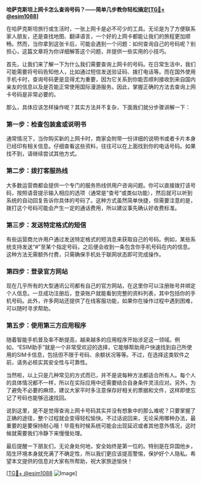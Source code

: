 **哈萨克斯坦上网卡怎么查询号码？——简单几步教你轻松搞定[[TG💪+ @esim1088](https://t.me/s/esim1088)]**

在哈萨克斯坦旅行或生活时，一张上网卡是必不可少的工具。无论是为了方便联系家人朋友，还是查找地图、翻译语言，一个好的上网卡都能让我们的旅程更加顺畅。然而，当你拿到这张卡后，可能会遇到一个问题：如何查询自己的号码呢？别担心，这篇文章将为你详细解答这个问题，并提供一些实用的小技巧。

首先，让我们来了解一下为什么我们需要查询上网卡的号码。在日常生活中，我们可能需要将号码告知他人，比如通过短信发送验证码、拨打电话等。而在国外使用手机卡时，查询号码更是显得尤为重要，因为它关系到你能否顺利接收到来自国内亲友的信息以及是否能正常使用国际漫游服务。因此，掌握正确的方法去查询上网卡号码是非常必要的。

那么，具体应该怎样操作呢？其实方法并不复杂，下面我们就分步骤讲解一下：

### 第一步：检查包装盒或说明书
通常情况下，当你购买新的上网卡时，商家会附带一份详细的说明书或者卡片本身已经印有相关信息。仔细查看这些资料，往往可以在上面找到你的电话号码。如果找不到，请继续尝试其他方式。

### 第二步：拨打客服热线
大多数运营商都会提供一个专门的服务热线供用户咨询问题。你可以直接拨打该号码，按照语音提示输入相应的选项（通常是“查号”或类似功能），然后就可以听到系统的自动回复告诉你具体的号码了。这种方式虽然简单快捷，但需要注意的是，拨打这个号码可能会产生一定的通话费用，所以建议事先确认好收费标准。

### 第三步：发送特定格式的短信
有些运营商允许用户通过发送特定格式的短消息来获取自己的号码。例如，某些系统支持发送“#”至某个指定号码，之后便会收到一条包含你手机号码在内的信息。这种方法无需额外付费，只需确保手机处于联网状态即可完成操作。

### 第四步：登录官方网站
现在几乎所有的大型通讯公司都有自己的官方网站，在这里你可以注册账号并绑定个人信息。一旦成功注册后，登录账户就能看到完整的资料列表，其中包括你的手机号码。此外，许多网站还提供了在线客服功能，如果你在操作过程中遇到困难，可以随时寻求帮助。

### 第五步：使用第三方应用程序
随着智能手机普及率不断提高，越来越多的应用程序开始涉足这一领域。例如，“ESIM助手”就是一个非常受欢迎的选择，它能够帮助用户快速找到自己所使用的SIM卡信息，包括但不限于号码、余额状况等等。不过，在选择这类软件之前，请务必核实其安全性与可靠性。

当然啦，以上只是几种常见的方式而已，并不是说每种方法都适合所有人。每个人的具体情况都不一样，所以在实际应用中还需要结合自身条件灵活应对。另外，为了避免不必要的麻烦，建议大家平时多注意保存好相关的票据和文件，这样即使忘记了号码也能够迅速找回。

说到这里，是不是觉得查询上网卡号码其实并没有想象中的那么难呢？只要掌握了正确的途径，整个过程就会变得轻松愉快。不过话说回来，无论采用哪种办法，最重要的是要保持耐心哦！毕竟有时候系统可能会出现延迟或者其他意外情况，这时候就需要我们冷静下来慢慢处理。

最后提醒一下朋友们，无论身处何地，安全始终是第一位的。特别是在异国他乡，陌生环境本身就充满了不确定性，所以我们更应该提高警惕，保护好个人隐私。希望本文提供的信息对大家有所帮助，祝大家旅途愉快！

[[TG💪+ @esim1088](https://t.me/s/esim1088) ![Image](https://i.postimg.cc/4NQfJmqS/Snipaste-2025-05-13-00-14-12.png)]